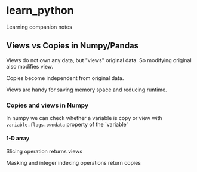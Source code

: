 # learn_python
Learning companion notes 

## Views vs Copies in Numpy/Pandas
Views do not own any data, but "views" original data. So modifying original also modifies view.

Copies become independent from original data.

Views are handy for saving memory space and reducing runtime.


### Copies and views in Numpy
In numpy we can check whether a variable is copy or view with `variable.flags.owndata` property of the `variable' 

#### 1-D array
Slicing operation returns views

Masking and integer indexing operations return copies
